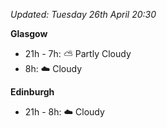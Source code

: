 *Updated: Tuesday 26th April 20:30*

**Glasgow**

* 21h - 7h: :partly_sunny: Partly Cloudy
* 8h: :cloud: Cloudy

**Edinburgh**

* 21h - 8h: :cloud: Cloudy
